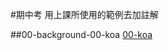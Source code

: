 #期中考
用上課所使用的範例去加註解

##00-background-00-koa
[00-koa](https://github.com/sps326532/ws108a/blob/master/%E6%9C%9F%E4%B8%AD%E8%80%83/00-background/00-koa/app.js)
